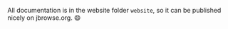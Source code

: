All documentation is in the website folder `website`, so it can be published
nicely on jbrowse.org. 😄
